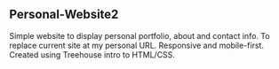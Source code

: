 <h2>Personal-Website2</h2>
<p>Simple website to display personal portfolio, about and contact info. To replace current site at my <a href"www.jakefedwards.com">personal URL<a/>. Responsive and mobile-first. Created using Treehouse intro to HTML/CSS.<p>
